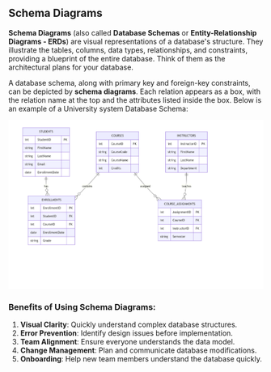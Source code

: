 ## Schema Diagrams
**Schema Diagrams** (also called **Database Schemas** or **Entity-Relationship Diagrams - ERDs**) are visual representations of a database's structure. They illustrate the tables, columns, data types, relationships, and constraints, providing a blueprint of the entire database. Think of them as the architectural plans for your database.  

A database schema, along with primary key and foreign-key constraints, can be depicted by **schema diagrams**. Each relation appears as a box, with the relation name at the top and the attributes listed inside the box. Below is an example of a University system Database Schema:

![ERD](https://github.com/tamunoWoks/database_systems/blob/main/images/ERD.png)

### Benefits of Using Schema Diagrams:
1. **Visual Clarity**: Quickly understand complex database structures.
2. **Error Prevention**: Identify design issues before implementation.
3. **Team Alignment**: Ensure everyone understands the data model.
4. **Change Management**: Plan and communicate database modifications.
5. **Onboarding**: Help new team members understand the database quickly.
